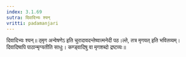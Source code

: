 ```yaml
---
index: 3.1.69
sutra: दिवादिभ्यः श्यन्
vritti: padamanjari
---
```


 दिवादिभ्यः श्यन्॥ ठ्मृग अन्वेषणेऽ इति चुरादावदन्तेष्वात्मनेदी पठ।ल्ते, तत्र मृगयत् इति भवितव्यम्। दिवादिष्वपि पाठान्मृग्यतीति साधुः। कण्ड्वादिषु वा मृगशब्दो द्रष्टव्यः॥